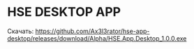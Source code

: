 # HSE DESKTOP APP

Скачать: https://github.com/Ax3l3rator/hse-app-desktop/releases/download/Alpha/HSE.App.Desktop_1.0.0.exe

